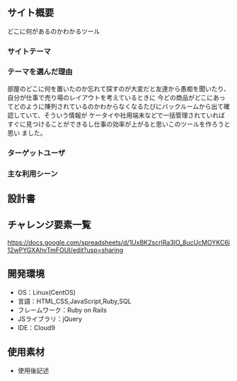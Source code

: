 # <WORDS>

## サイト概要
どこに何があるのかわかるツール

### サイトテーマ


### テーマを選んだ理由
部屋のどこに何を置いたのか忘れて探すのが大変だと友達から愚痴を聞いたり、自分が仕事で売り場のレイアウトを考えているときに
今どの商品がどこにあってどのように陳列されているのかわからなくなるたびにバックルームから出て確認していて、そういう情報が
ケータイや社用端末などで一括管理されていればすぐに見つけることができるし仕事の効率が上がると思いこのツールを作ろうと思い
ました。

### ターゲットユーザ


### 主な利用シーン


## 設計書


## チャレンジ要素一覧
<https://docs.google.com/spreadsheets/d/1UxBK2scrIRa3IO_8ucUcMOYKC6i12wPYGXAhvTmFOUI/edit?usp=sharing>

## 開発環境
- OS：Linux(CentOS)
- 言語：HTML,CSS,JavaScript,Ruby,SQL
- フレームワーク：Ruby on Rails
- JSライブラリ：jQuery
- IDE：Cloud9

## 使用素材
- 使用後記述